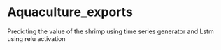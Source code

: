 # Aquaculture_exports
Predicting the value of the shrimp using time series generator and Lstm using relu activation
